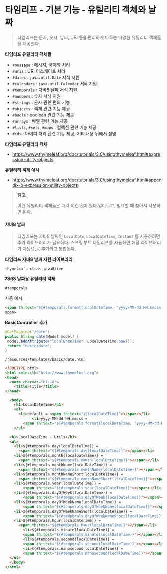 # 타임리프 - 기본 기능 - 유틸리티 객체와 날짜

> 타임리프는 문자, 숫자, 날짜, URI 등을 편리하게 다루는 다양한 유틸리티 객체들을 제공한다.



**타임리프 유틸리티 객체들**

* `#message` : 메시지, 국제화 처리
* `#uris` : URI 이스케이프 처리
* `#dates` : `java.util.Date` 서식 지원
* `#calendars` : `java.util.Calendar` 서식 지원
* `#temporals` : 자바8 날짜 서식 지원
* `#numbers` : 숫자 서식 지원
* `#strings` : 문자 관련 편의 기능
* `#objects` : 객체 관련 기능 제공
* `#bools` : boolean 관련 기능 제공
* `#arrays` : 배열 관련 기능 제공
* `#lists`, `#sets`, `#maps` : 컬렉션 관련  기능 제공
* `#ids` : 아이디 처리 관련 기능 제공, 기타 내용 뒤에서 설명



**타임리프 유틸리티 객체**

* https://www.thymeleaf.org/doc/tutorials/3.0/usingthymeleaf.html#expression-utility-objects

**유틸리티 객체 예시**

* https://www.thymeleaf.org/doc/tutorials/3.0/usingthymeleaf.html#appendix-b-expression-utility-objects

> **참고**
>
> 이런 유틸리티 객체들은 대략 이런 것이 있다 알아두고, 필요할 때 찾아서 사용하면 된다.



#### 자바8 날짜

> 타임리프는 자바8 날짜인 `LocalDate`, `LocalDateTime`, `Instant` 를 사용하려면 추가 라이브러리가 필요하다. 스프링 부트 타임리프를 사용하면 해당 라이브러리가 자동으,로 추가되고 통합된다.



**타임리프 자바8 날짜 지원 라이브러리**

`thymeleaf-extras-java8time`



**자바8 날짜용 유틸리티 객체**

`#temporals`

사용 예시

```html
<span th:text="${#temporals.format(localDateTime, 'yyyy-MM-dd HH:mm:ss')}"></
span>
```



**BasicController 추가**

```java
@GetMapping("/date")
public String date(Model model) {
 model.addAttribute("localDateTime", LocalDateTime.now());
 return "basic/date";
}
```



`/resources/templates/basic/date.html`

```html
<!DOCTYPE html>
<html xmlns:th="http://www.thymeleaf.org">
<head>
  <meta charset="UTF-8">
 	<title>Title</title>
</head>

  <body>
    <h1>LocalDateTime</h1>
    <ul>
      <li>default = <span th:text="${localDateTime}"></span></li>
 			<li>yyyy-MM-dd HH:mm:ss = 
        <span th:text="${#temporals.format(localDateTime, 'yyyy-MM-dd HH:mm:ss')}"></span></li>
    </ul>

  <h1>LocalDateTime - Utils</h1>
  <ul>
    <li>${#temporals.day(localDateTime)} = 
      <span th:text="${#temporals.day(localDateTime)}"></span></li>
    <li>${#temporals.month(localDateTime)} = 
      <span th:text="${#temporals.month(localDateTime)}"></span></li>
    <li>${#temporals.monthName(localDateTime)} = 
      <span th:text="${#temporals.monthName(localDateTime)}"></span></li> 
    <li>${#temporals.monthNameShort(localDateTime)} = 
      <span th:text="${#temporals.monthNameShort(localDateTime)}"></span></li> 
    <li>${#temporals.year(localDateTime)} = 
   		<span th:text="${#temporals.year(localDateTime)}"></span></li>
    <li>${#temporals.dayOfWeek(localDateTime)} = 
   		<span th:text="${#temporals.dayOfWeek(localDateTime)}"></span></li> 
    <li>${#temporals.dayOfWeekName(localDateTime)} = 
   		<span th:text="${#temporals.dayOfWeekName(localDateTime)}"></span></li>
    <li>${#temporals.dayOfWeekNameShort(localDateTime)} = 
   		<span th:text="${#temporals.dayOfWeekNameShort(localDateTime)}"></span></li>
    <li>${#temporals.hour(localDateTime)} = 
      <span th:text="${#temporals.hour(localDateTime)}"></span></li>
 		<li>${#temporals.minute(localDateTime)} = 
   		<span th:text="${#temporals.minute(localDateTime)}"></span></li>
		<li>${#temporals.second(localDateTime)} = 
   		<span th:text="${#temporals.second(localDateTime)}"></span></li>
 		<li>${#temporals.nanosecond(localDateTime)} = 
   		<span th:text="${#temporals.nanosecond(localDateTime)}"></span></li>
  </ul>
  </body>
</html>
```

